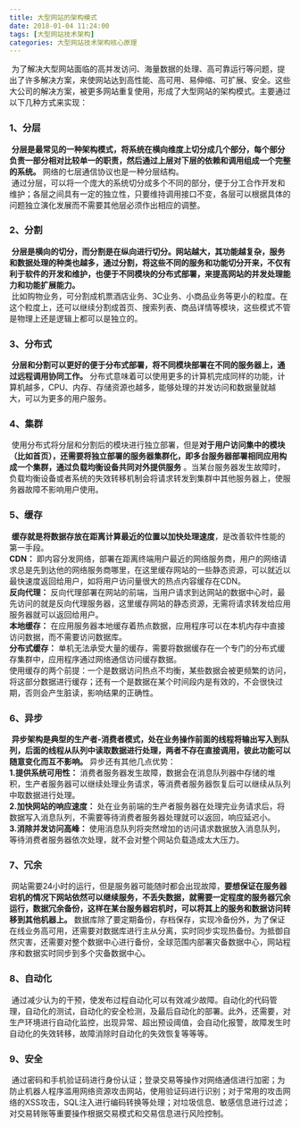 ```yaml
---
title: 大型网站的架构模式
date: 2018-01-04 11:24:00  
tags: [大型网站技术架构]    
categories: 大型网站技术架构核心原理
---
```

&nbsp;为了解决大型网站面临的高并发访问、海量数据的处理、高可靠运行等问题，提出了许多解决方案，来使网站达到高性能、高可用、易伸缩、可扩展、安全。这些大公司的解决方案，被更多网站重复使用，形成了大型网站的架构模式。主要通过以下几种方式来实现：  
<!-- more -->

### 1、分层
&nbsp;**分层是最常见的一种架构模式，将系统在横向维度上切分成几个部分，每个部分负责一部分相对比较单一的职责，然后通过上层对下层的依赖和调用组成一个完整的系统。** 网络的七层通信协议也是一种分层结构。  
&nbsp;通过分层，可以将一个庞大的系统切分成多个不同的部分，便于分工合作开发和维护；各层之间具有一定的独立性，只要维持调用接口不变，各层可以根据具体的问题独立演化发展而不需要其他层必须作出相应的调整。  

### 2、分割
&nbsp;**分层是横向的切分，而分割是在纵向进行切分。网站越大，其功能越复杂，服务和数据处理的种类也越多，通过分割，将这些不同的服务和功能切分开来，不仅有利于软件的开发和维护，也便于不同模块的分布式部署，来提高网站的并发处理能力和功能扩展能力。**  
&nbsp;比如购物业务，可分割成机票酒店业务、3C业务、小商品业务等更小的粒度。在这个粒度上，还可以继续分割成首页、搜索列表、商品详情等模块，这些模式不管是物理上还是逻辑上都可以是独立的。  

### 3、分布式
&nbsp;**分层和分割可以更好的便于分布式部署，将不同模块部署在不同的服务器上，通过远程调用协同工作。** 分布式意味着可以使用更多的计算机完成同样的功能，计算机越多，CPU、内存、存储资源也越多，能够处理的并发访问和数据量就越大，可以为更多的用户服务。  

### 4、集群
&nbsp;使用分布式将分层和分割后的模块进行独立部署，但是**对于用户访问集中的模块（比如首页），还需要将独立部署的服务器集群化，即多台服务器部署相同应用构成一个集群，通过负载均衡设备共同对外提供服务** 。当某台服务器发生故障时，负载均衡设备或者系统的失效转移机制会将请求转发到集群中其他服务器上，使服务器故障不影响用户使用。  

### 5、缓存
&nbsp;**缓存就是将数据存放在距离计算最近的位置以加快处理速度**，是改善软件性能的第一手段。  
**CDN：** 即内容分发网络，部署在距离终端用户最近的网络服务商，用户的网络请求总是先到达他的网络服务商哪里，在这里缓存网站的一些静态资源，可以就近以最快速度返回给用户，如将用户访问量很大的热点内容缓存在CDN。  
**反向代理：** 反向代理部署在网站的前端，当用户请求到达网站的数据中心时，最先访问的就是反向代理服务器，这里缓存网站的静态资源，无需将请求转发给应用服务器就可以返回给用户。  
**本地缓存：** 在应用服务器本地缓存着热点数据，应用程序可以在本机内存中直接访问数据，而不需要访问数据库。  
**分布式缓存：** 单机无法承受大量的缓存，需要将数据缓存在一个专门的分布式缓存集群中，应用程序通过网络通信访问缓存数据。  
使用缓存的两个前提：一个是数据访问热点不均衡，某些数据会被更频繁的访问，将这部分数据进行缓存；还有一个是数据在某个时间段内是有效的，不会很快过期，否则会产生脏读，影响结果的正确性。  

### 6、异步
&nbsp;**异步架构是典型的生产者-消费者模式，处在业务操作前面的线程将输出写入到队列，后面的线程从队列中读取数据进行处理，两者不存在直接调用，彼此功能可以随意变化而互不影响。** 异步还有其他几点优势：  
**1.提供系统可用性：** 消费者服务器发生故障，数据会在消息队列器中存储的堆积，生产者服务器可以继续处理业务请求，等消费者服务器恢复后可以继续从队列中取数据进行处理。  
**2.加快网站的响应速度：** 处在业务前端的生产者服务器在处理完业务请求后，将数据写入消息队列，不需要等待消费者服务器处理就可以返回，响应延迟小。  
**3.消除并发访问高峰：** 使用消息队列将突然增加的访问请求数据放入消息队列，等待消费者服务器依次处理，就不会对整个网站负载造成太大压力。  

### 7、冗余
&nbsp;网站需要24小时的运行，但是服务器可能随时都会出现故障，**要想保证在服务器宕机的情况下网站依然可以继续服务，不丢失数据，就需要一定程度的服务器冗余运行，数据冗余备份，这样在某台服务器宕机时，可以将其上的服务和数据访问转移到其他机器上。** 数据库除了要定期备份，存档保存，实现冷备份外，为了保证在线业务高可用，还需要对数据库进行主从分离，实时同步实现热备份。为抵御自然灾害，还需要对整个数据中心进行备份，全球范围内部署灾备数据中心，网站程序和数据实时同步到多个灾备数据中心。  

### 8、自动化
&nbsp;通过减少认为的干预，使发布过程自动化可以有效减少故障。自动化的代码管理，自动化的测试，自动化的安全检测，及最后自动化的部署。此外，还需要，对生产环境进行自动化监控，出现异常、超出预设阈值，会自动化报警，故障发生时自动化的失效转移，故障消除时自动化的失效恢复等等等。  

### 9、安全
&nbsp;通过密码和手机验证码进行身份认证；登录交易等操作对网络通信进行加密；为防止机器人程序滥用网络资源攻击网站，使用验证码进行识别；对于常用的攻击网络的XSS攻击，SQL注入进行编码转换等处理；对垃圾信息、敏感信息进行过滤；对交易转账等重要操作根据交易模式和交易信息进行风险控制。  